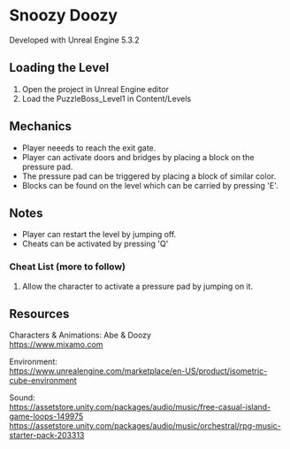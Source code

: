 # Snoozy Doozy

Developed with Unreal Engine 5.3.2

## Loading the Level
1. Open the project in Unreal Engine editor
2. Load the PuzzleBoss_Level1 in Content/Levels

## Mechanics
- Player neeeds to reach the exit gate.
- Player can activate doors and bridges by placing a block on the pressure pad.
- The pressure pad can be triggered by placing a block of similar color.
- Blocks can be found on the level which can be carried by pressing 'E'.

## Notes
- Player can restart the level by jumping off.
- Cheats can be activated by pressing 'Q'

### Cheat List (more to follow)
1. Allow the character to activate a pressure pad by jumping on it.
  
## Resources
Characters & Animations: Abe & Doozy  
https://www.mixamo.com  

Environment:  
https://www.unrealengine.com/marketplace/en-US/product/isometric-cube-environment  

Sound:  
https://assetstore.unity.com/packages/audio/music/free-casual-island-game-loops-149975
https://assetstore.unity.com/packages/audio/music/orchestral/rpg-music-starter-pack-203313

